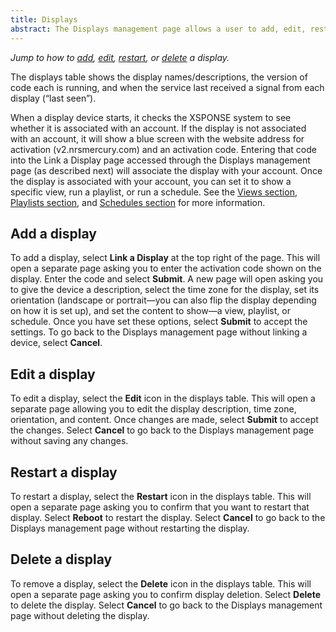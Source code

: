 ```yaml
---
title: Displays
abstract: The Displays management page allows a user to add, edit, restart, or delete an XSPONSE Digital Display device from the service. Selecting the Displays link and then the Devices link in the navigation pane will take you to the Displays management page. 
---
```

*Jump to how to [add](displays-management.md#add-a-display), [edit](displays-management.md#edit-a-display), [restart](displays-management.md#restart-a-display), or [delete](displays-management.md#delete-a-display) a display.*

The displays table shows the display names/descriptions, the version of code each is running, and when the service last received a signal from each display (“last seen”). 

When a display device starts, it checks the XSPONSE system to see whether it is associated with an account. If the display is not associated with an account, it will show a blue screen with the website address for activation (v2.nrsmercury.com) and an activation code. Entering that code into the Link a Display page accessed through the Displays management page (as described next) will associate the display with your account. Once the display is associated with your account, you can set it to show a specific view, run a playlist, or run a schedule. See the [Views section](views-management.md), [Playlists section](playlists-management.md), and [Schedules section](schedules-management.md) for more information.

## Add a display
To add a display, select **Link a Display** at the top right of the page. This will open a separate page asking you to enter the activation code shown on the display. Enter the code and select **Submit**. A new page will open asking you to give the device a description, select the time zone for the display, set its orientation (landscape or portrait—you can also flip the display depending on how it is set up), and set the content to show—a view, playlist, or schedule. Once you have set these options, select **Submit** to accept the settings. To go back to the Displays management page without linking a device, select **Cancel**.
 
## Edit a display
To edit a display, select the **Edit** icon in the displays table. This will open a separate page allowing you to edit the display description, time zone, orientation, and content. Once changes are made, select **Submit** to accept the changes. Select **Cancel** to go back to the Displays management page without saving any changes.

## Restart a display
To restart a display, select the **Restart** icon in the displays table. This will open a separate page asking you to confirm that you want to restart that display. Select **Reboot** to restart the display. Select **Cancel** to go back to the Displays management page without restarting the display.

## Delete a display
To remove a display, select the **Delete** icon in the displays table. This will open a separate page asking you to confirm display deletion. Select **Delete** to delete the display. Select **Cancel** to go back to the Displays management page without deleting the display.
